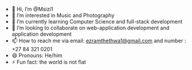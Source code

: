 - 👋 Hi, I’m @Msizi1
- 👀 I’m interested in Music and Photography
- 🌱 I’m currently learning Computer Science and full-stack development
- 💞️ I’m looking to collaborate on web-application development and application development
- 📫 How to reach me via email: ezramthethwa1@gmail.com and number : +27 84 321 0201
- 😄 Pronouns: He/him
- ⚡ Fun fact: the world is not flat

<!---
Msizi1/Msizi1 is a ✨ special ✨ repository because its `README.md` (this file) appears on your GitHub profile.
You can click the Preview link to take a look at your changes.
--->
